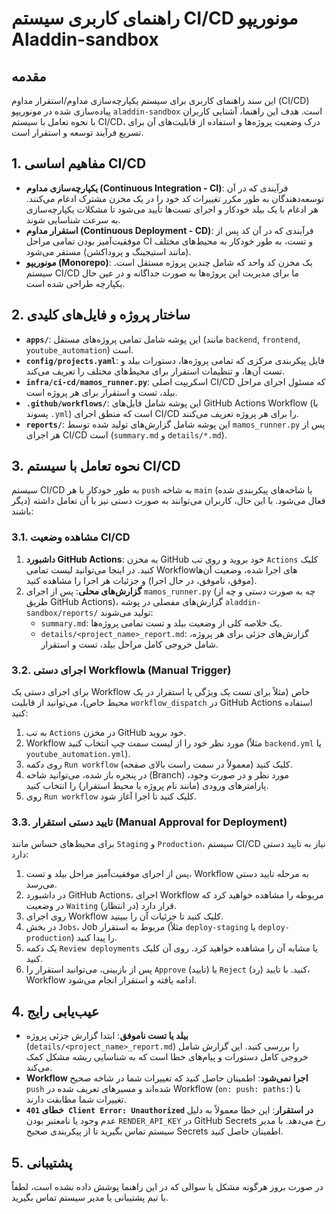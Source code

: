 # راهنمای کاربری سیستم CI/CD مونوریپو Aladdin-sandbox

## مقدمه
این سند راهنمای کاربری برای سیستم یکپارچه‌سازی مداوم/استقرار مداوم (CI/CD) پیاده‌سازی شده در مونوریپو `aladdin-sandbox` است. هدف این راهنما، آشنایی کاربران با نحوه تعامل با سیستم CI/CD، درک وضعیت پروژه‌ها و استفاده از قابلیت‌های آن برای تسریع فرآیند توسعه و استقرار است.

## 1. مفاهیم اساسی CI/CD

*   **یکپارچه‌سازی مداوم (Continuous Integration - CI)**: فرآیندی که در آن توسعه‌دهندگان به طور مکرر تغییرات کد خود را در یک مخزن مشترک ادغام می‌کنند. هر ادغام با یک بیلد خودکار و اجرای تست‌ها تأیید می‌شود تا مشکلات یکپارچه‌سازی به سرعت شناسایی شوند.
*   **استقرار مداوم (Continuous Deployment - CD)**: فرآیندی که در آن کد پس از موفقیت‌آمیز بودن تمامی مراحل CI و تست، به طور خودکار به محیط‌های مختلف (مانند استیجینگ و پروداکشن) مستقر می‌شود.
*   **مونوریپو (Monorepo)**: یک مخزن کد واحد که شامل چندین پروژه مستقل است. سیستم CI/CD ما برای مدیریت این پروژه‌ها به صورت جداگانه و در عین حال یکپارچه طراحی شده است.

## 2. ساختار پروژه و فایل‌های کلیدی

*   **`apps/`**: این پوشه شامل تمامی پروژه‌های مستقل (مانند `backend`, `frontend`, `youtube_automation`) است.
*   **`config/projects.yaml`**: فایل پیکربندی مرکزی که تمامی پروژه‌ها، دستورات بیلد و تست آن‌ها، و تنظیمات استقرار برای محیط‌های مختلف را تعریف می‌کند.
*   **`infra/ci-cd/mamos_runner.py`**: اسکریپت اصلی CI/CD که مسئول اجرای مراحل بیلد، تست و استقرار برای هر پروژه است.
*   **`.github/workflows/`**: این پوشه شامل فایل‌های GitHub Actions Workflow (با پسوند `.yml`) است که منطق اجرای CI/CD را برای هر پروژه تعریف می‌کنند.
*   **`reports/`**: این پوشه شامل گزارش‌های تولید شده توسط `mamos_runner.py` پس از هر اجرای CI/CD است (`summary.md` و `details/*.md`).

## 3. نحوه تعامل با سیستم CI/CD

سیستم CI/CD به طور خودکار با هر `push` به شاخه `main` (یا شاخه‌های پیکربندی شده دیگر) فعال می‌شود. با این حال، کاربران می‌توانند به صورت دستی نیز با آن تعامل داشته باشند:

### 3.1. مشاهده وضعیت CI/CD

1.  **داشبورد GitHub Actions**: به مخزن GitHub خود بروید و روی تب `Actions` کلیک کنید. در اینجا می‌توانید لیست تمامی Workflowهای اجرا شده، وضعیت آن‌ها (موفق، ناموفق، در حال اجرا) و جزئیات هر اجرا را مشاهده کنید.
2.  **گزارش‌های محلی**: پس از اجرای `mamos_runner.py` (چه به صورت دستی و چه از طریق GitHub Actions)، گزارش‌های مفصلی در پوشه `aladdin-sandbox/reports/` تولید می‌شوند:
    *   `summary.md`: یک خلاصه کلی از وضعیت بیلد و تست تمامی پروژه‌ها.
    *   `details/<project_name>_report.md`: گزارش‌های جزئی برای هر پروژه، شامل خروجی کامل مراحل بیلد، تست و استقرار.

### 3.2. اجرای دستی Workflowها (Manual Trigger)

برای اجرای دستی یک Workflow خاص (مثلاً برای تست یک ویژگی یا استقرار در یک محیط خاص)، می‌توانید از قابلیت `workflow_dispatch` در GitHub Actions استفاده کنید:

1.  به تب `Actions` در مخزن GitHub خود بروید.
2.  Workflow مورد نظر خود را از لیست سمت چپ انتخاب کنید (مثلاً `backend.yml` یا `youtube_automation.yml`).
3.  روی دکمه `Run workflow` (معمولاً در سمت راست بالای صفحه) کلیک کنید.
4.  در پنجره باز شده، می‌توانید شاخه (Branch) مورد نظر و در صورت وجود، پارامترهای ورودی (مانند نام پروژه یا محیط استقرار) را انتخاب کنید.
5.  روی `Run workflow` کلیک کنید تا اجرا آغاز شود.

### 3.3. تایید دستی استقرار (Manual Approval for Deployment)

برای محیط‌های حساس مانند `Staging` و `Production`، سیستم CI/CD نیاز به تایید دستی دارد:

1.  پس از اجرای موفقیت‌آمیز مراحل بیلد و تست، Workflow به مرحله تایید دستی می‌رسد.
2.  در داشبورد GitHub Actions، اجرای Workflow مربوطه را مشاهده خواهید کرد که در وضعیت `Waiting` (در انتظار) قرار دارد.
3.  روی اجرای Workflow کلیک کنید تا جزئیات آن را ببینید.
4.  در بخش `Jobs`، Job مربوط به استقرار (مثلاً `deploy-staging` یا `deploy-production`) را پیدا کنید.
5.  یک دکمه `Review deployments` یا مشابه آن را مشاهده خواهید کرد. روی آن کلیک کنید.
6.  پس از بازبینی، می‌توانید استقرار را `Approve` (تایید) یا `Reject` (رد) کنید. با تایید، Workflow ادامه یافته و استقرار انجام می‌شود.

## 4. عیب‌یابی رایج

*   **بیلد یا تست ناموفق**: ابتدا گزارش جزئی پروژه (`details/<project_name>_report.md`) را بررسی کنید. این گزارش شامل خروجی کامل دستورات و پیام‌های خطا است که به شناسایی ریشه مشکل کمک می‌کند.
*   **Workflow اجرا نمی‌شود**: اطمینان حاصل کنید که تغییرات شما در شاخه صحیح `push` شده‌اند و مسیرهای تعریف شده در Workflow (`on: push: paths:`) با تغییرات شما مطابقت دارند.
*   **خطای `401 Client Error: Unauthorized` در استقرار**: این خطا معمولاً به دلیل عدم وجود یا نامعتبر بودن `RENDER_API_KEY` در GitHub Secrets رخ می‌دهد. با مدیر سیستم تماس بگیرید تا از پیکربندی صحیح Secrets اطمینان حاصل کنید.

## 5. پشتیبانی

در صورت بروز هرگونه مشکل یا سوالی که در این راهنما پوشش داده نشده است، لطفاً با تیم پشتیبانی یا مدیر سیستم تماس بگیرید.
